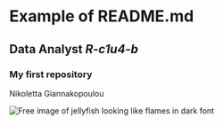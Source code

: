 # Example of README.md
## **Data Analyst _R-c1u4-b_**
### My first repository
Nikoletta Giannakopoulou

![Free image of jellyfish looking like flames in dark font](https://www.freeimages.com/photo/jellyfish-1459351.jpg)
